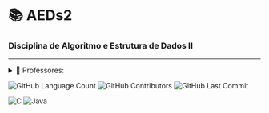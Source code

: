 # 📚 AEDs2
### Disciplina de Algoritmo e Estrutura de Dados II
-----------
<details>
<summary>🍎 Professores:</summary>

- Rodrigo Richard Gomes
- Felipe Domingos da Cunha

</details>

<img alt="GitHub Language Count" src="https://img.shields.io/github/languages/count/bpsoraggi/PUC-Minas" /> <img alt="GitHub Contributors" src="https://img.shields.io/github/contributors/bpsoraggi/PUC-Minas" /> <img alt="GitHub Last Commit" src="https://img.shields.io/github/last-commit/bpsoraggi/PUC-Minas" /> <img alt="" src="https://img.shields.io/github/repo-size/bpsoraggi/PUC-Minas" />

![C](https://img.shields.io/badge/c-%2300599C.svg?style=for-the-badge&logo=c&logoColor=white) ![Java](https://img.shields.io/badge/java-%23ED8B00.svg?style=for-the-badge&logo=openjdk&logoColor=white) 
